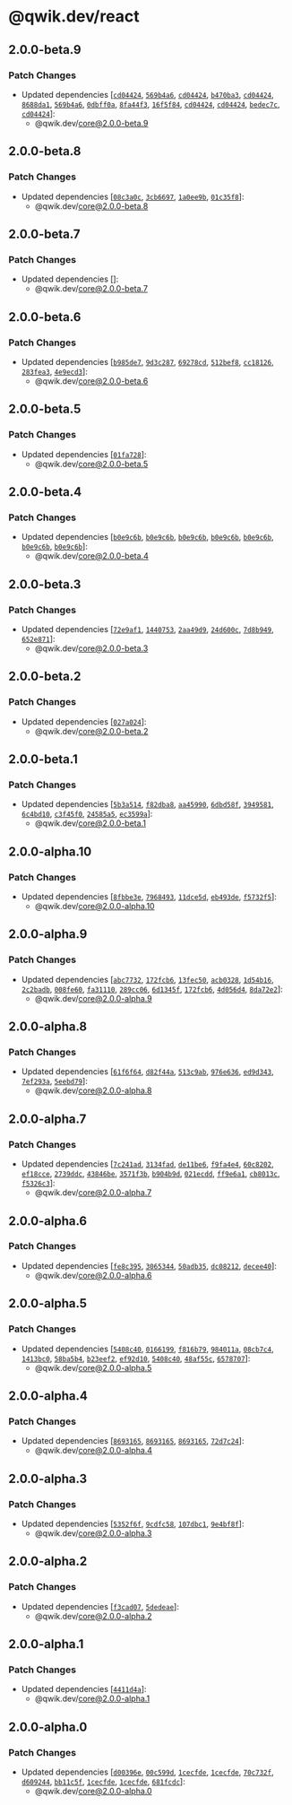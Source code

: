 # @qwik.dev/react

## 2.0.0-beta.9

### Patch Changes

- Updated dependencies [[`cd04424`](https://github.com/QwikDev/qwik/commit/cd04424c22c786d3644d9682f5b58b2d08577579), [`569b4a6`](https://github.com/QwikDev/qwik/commit/569b4a6ed5e736dcb8d7595f1581523d4a33270e), [`cd04424`](https://github.com/QwikDev/qwik/commit/cd04424c22c786d3644d9682f5b58b2d08577579), [`b470ba3`](https://github.com/QwikDev/qwik/commit/b470ba304192f513ea48c6c57c5d4f36d6d044f4), [`cd04424`](https://github.com/QwikDev/qwik/commit/cd04424c22c786d3644d9682f5b58b2d08577579), [`8688da1`](https://github.com/QwikDev/qwik/commit/8688da1f1ab8558f6bf908fe72b0dd71e317fe14), [`569b4a6`](https://github.com/QwikDev/qwik/commit/569b4a6ed5e736dcb8d7595f1581523d4a33270e), [`0dbff0a`](https://github.com/QwikDev/qwik/commit/0dbff0aaf50e7f01d3010768a3a5407f54534172), [`8fa44f3`](https://github.com/QwikDev/qwik/commit/8fa44f3a6f07aa872cb6a6d870b1c88f6fa4069d), [`16f5f84`](https://github.com/QwikDev/qwik/commit/16f5f84f38eb15f7d1bf433e12e8524d2b9a99ca), [`cd04424`](https://github.com/QwikDev/qwik/commit/cd04424c22c786d3644d9682f5b58b2d08577579), [`cd04424`](https://github.com/QwikDev/qwik/commit/cd04424c22c786d3644d9682f5b58b2d08577579), [`bedec7c`](https://github.com/QwikDev/qwik/commit/bedec7c895c473bd20d876e6131a5bbc73c1e747), [`cd04424`](https://github.com/QwikDev/qwik/commit/cd04424c22c786d3644d9682f5b58b2d08577579)]:
  - @qwik.dev/core@2.0.0-beta.9

## 2.0.0-beta.8

### Patch Changes

- Updated dependencies [[`08c3a0c`](https://github.com/QwikDev/qwik/commit/08c3a0cd31c3e14880961320017053b5bea8f114), [`3cb6697`](https://github.com/QwikDev/qwik/commit/3cb669797a90e27e954808b5cbf4325e1976c0be), [`1a0ee9b`](https://github.com/QwikDev/qwik/commit/1a0ee9b025b6947eb0d4317def3da62f62ee5931), [`01c35f8`](https://github.com/QwikDev/qwik/commit/01c35f8678e240e2d4e3016b79ba2ff6458f36f3)]:
  - @qwik.dev/core@2.0.0-beta.8

## 2.0.0-beta.7

### Patch Changes

- Updated dependencies []:
  - @qwik.dev/core@2.0.0-beta.7

## 2.0.0-beta.6

### Patch Changes

- Updated dependencies [[`b985de7`](https://github.com/QwikDev/qwik/commit/b985de7f7a6c24c596dd8c3eb8a49e870fb4fe0f), [`9d3c287`](https://github.com/QwikDev/qwik/commit/9d3c287732771f1ff3075e38bb758e6523961ca3), [`69278cd`](https://github.com/QwikDev/qwik/commit/69278cd90f10dc4a54d7a0dba0f6a10d53d406f3), [`512bef8`](https://github.com/QwikDev/qwik/commit/512bef8f41aebf4426d5080735ac0373d1eb40e7), [`cc18126`](https://github.com/QwikDev/qwik/commit/cc1812625f83d6e308ab657dbbae34d27e64dfbd), [`283fea3`](https://github.com/QwikDev/qwik/commit/283fea37aaf445a7eeedc37200275901a3898364), [`4e9ecd3`](https://github.com/QwikDev/qwik/commit/4e9ecd3228df6b744b5435eb6670a0c4bf67fc96)]:
  - @qwik.dev/core@2.0.0-beta.6

## 2.0.0-beta.5

### Patch Changes

- Updated dependencies [[`01fa728`](https://github.com/QwikDev/qwik/commit/01fa72808e7935aa701a8cc3f47b71edeca4e8af)]:
  - @qwik.dev/core@2.0.0-beta.5

## 2.0.0-beta.4

### Patch Changes

- Updated dependencies [[`b0e9c6b`](https://github.com/QwikDev/qwik/commit/b0e9c6b125f9365b86a3a19ba8b27b0a386ac3ad), [`b0e9c6b`](https://github.com/QwikDev/qwik/commit/b0e9c6b125f9365b86a3a19ba8b27b0a386ac3ad), [`b0e9c6b`](https://github.com/QwikDev/qwik/commit/b0e9c6b125f9365b86a3a19ba8b27b0a386ac3ad), [`b0e9c6b`](https://github.com/QwikDev/qwik/commit/b0e9c6b125f9365b86a3a19ba8b27b0a386ac3ad), [`b0e9c6b`](https://github.com/QwikDev/qwik/commit/b0e9c6b125f9365b86a3a19ba8b27b0a386ac3ad), [`b0e9c6b`](https://github.com/QwikDev/qwik/commit/b0e9c6b125f9365b86a3a19ba8b27b0a386ac3ad), [`b0e9c6b`](https://github.com/QwikDev/qwik/commit/b0e9c6b125f9365b86a3a19ba8b27b0a386ac3ad)]:
  - @qwik.dev/core@2.0.0-beta.4

## 2.0.0-beta.3

### Patch Changes

- Updated dependencies [[`72e9af1`](https://github.com/QwikDev/qwik/commit/72e9af17358080606d79cede49e2ca8a21851159), [`1440753`](https://github.com/QwikDev/qwik/commit/14407531a0a238b3c2aea9ea5eab258ca3c87edc), [`2aa49d9`](https://github.com/QwikDev/qwik/commit/2aa49d922431cb4d96932e5fd1edc66b0f60714b), [`24d600c`](https://github.com/QwikDev/qwik/commit/24d600c5e49129774c4c0306499978df756aed7c), [`7d8b949`](https://github.com/QwikDev/qwik/commit/7d8b949495c9df341136af736c4270fd71f982b2), [`652e871`](https://github.com/QwikDev/qwik/commit/652e871fcc7b985649e4645fb90fecf085158322)]:
  - @qwik.dev/core@2.0.0-beta.3

## 2.0.0-beta.2

### Patch Changes

- Updated dependencies [[`027a024`](https://github.com/QwikDev/qwik/commit/027a0243615860a862e9c9894291283e4d6c7cfc)]:
  - @qwik.dev/core@2.0.0-beta.2

## 2.0.0-beta.1

### Patch Changes

- Updated dependencies [[`5b3a514`](https://github.com/QwikDev/qwik/commit/5b3a514108737624661dd568cd59a7d6b7041976), [`f82dba8`](https://github.com/QwikDev/qwik/commit/f82dba8408e5412962e229396f515ba0b8e02977), [`aa45990`](https://github.com/QwikDev/qwik/commit/aa4599031ef2888d554214b0b935709f5a0675d1), [`6dbd58f`](https://github.com/QwikDev/qwik/commit/6dbd58f870aa32ac4aa252597b723f659d03c9bd), [`3949581`](https://github.com/QwikDev/qwik/commit/3949581c958c2d4d80403d535dd7fbf7e4729f21), [`6c4bd10`](https://github.com/QwikDev/qwik/commit/6c4bd10392d7b6f7ee900976422ed1e3ca8640cf), [`c3f45f0`](https://github.com/QwikDev/qwik/commit/c3f45f0688489a59fc401fe5c7955833045e8ce8), [`24585a5`](https://github.com/QwikDev/qwik/commit/24585a5c88fcdb6a7a214da8ec1bfb687d0bb330), [`ec3599a`](https://github.com/QwikDev/qwik/commit/ec3599af9d033c4977f98daa23017e9ee943f5d1)]:
  - @qwik.dev/core@2.0.0-beta.1

## 2.0.0-alpha.10

### Patch Changes

- Updated dependencies [[`8fbbe3e`](https://github.com/QwikDev/qwik/commit/8fbbe3e7e74d256514f60f0bb44785737f8c4c6b), [`7968493`](https://github.com/QwikDev/qwik/commit/79684932b0ae329dda11adb247ca7f9197235519), [`11dce5d`](https://github.com/QwikDev/qwik/commit/11dce5d0a5d104d84a2a8e84a844ab822ffb5cc4), [`eb493de`](https://github.com/QwikDev/qwik/commit/eb493deb3e1af3cb2ea9a4d1f60f822f5731f778), [`f5732f5`](https://github.com/QwikDev/qwik/commit/f5732f509853840a0337f823ed7d40920fae325b)]:
  - @qwik.dev/core@2.0.0-alpha.10

## 2.0.0-alpha.9

### Patch Changes

- Updated dependencies [[`abc7732`](https://github.com/QwikDev/qwik/commit/abc773245c88d3d33b8b1675679b5f781c5c5143), [`172fcb6`](https://github.com/QwikDev/qwik/commit/172fcb6fdbefbcf8c4719a63b028574fd467711f), [`13fec50`](https://github.com/QwikDev/qwik/commit/13fec50d204b3f3d51ea1e7d83e3ff2bb881ecf5), [`acb0328`](https://github.com/QwikDev/qwik/commit/acb032828323c35fd8e86fe6715bbda1fadf4abd), [`1d54b16`](https://github.com/QwikDev/qwik/commit/1d54b16d93e8bd5f175ddb58facdbb56e385d965), [`2c2badb`](https://github.com/QwikDev/qwik/commit/2c2badb33c82d13dc73ef484d91cca249bdcd3c9), [`008fe60`](https://github.com/QwikDev/qwik/commit/008fe608a10e1b3a555e93d024b17a91bc597bc7), [`fa31110`](https://github.com/QwikDev/qwik/commit/fa31110967291fc868bbfc8387563d48aba50846), [`289cc06`](https://github.com/QwikDev/qwik/commit/289cc0626f0ca56aa8379d846650c16f9a57a782), [`6d1345f`](https://github.com/QwikDev/qwik/commit/6d1345fd82445444141ed8b47a8ebdbaafe18922), [`172fcb6`](https://github.com/QwikDev/qwik/commit/172fcb6fdbefbcf8c4719a63b028574fd467711f), [`4d056d4`](https://github.com/QwikDev/qwik/commit/4d056d47fe0c1e53e285c6f0b0f6b3afc6e31acd), [`8da72e2`](https://github.com/QwikDev/qwik/commit/8da72e2fc07be62d2e7953f662200ead0de1b741)]:
  - @qwik.dev/core@2.0.0-alpha.9

## 2.0.0-alpha.8

### Patch Changes

- Updated dependencies [[`61f6f64`](https://github.com/QwikDev/qwik/commit/61f6f64bb4db04253ebb0b6a063ab63099832e9c), [`d82f44a`](https://github.com/QwikDev/qwik/commit/d82f44ad8f2bb8d14aa5ca5a10a8ba93d85cb09e), [`513c9ab`](https://github.com/QwikDev/qwik/commit/513c9ab027760bacccd9d7b749338efc31df2545), [`976e636`](https://github.com/QwikDev/qwik/commit/976e6369af633c780daea63260e6fed247bda78f), [`ed9d343`](https://github.com/QwikDev/qwik/commit/ed9d3438511d9eeb721f9ade351796e9c9fe8641), [`7ef293a`](https://github.com/QwikDev/qwik/commit/7ef293a40ef310a5fe1c7bcba178510dfaa2a07c), [`5eebd79`](https://github.com/QwikDev/qwik/commit/5eebd7999eb2552d94afee2b0bccc3f025696d5a)]:
  - @qwik.dev/core@2.0.0-alpha.8

## 2.0.0-alpha.7

### Patch Changes

- Updated dependencies [[`7c241ad`](https://github.com/QwikDev/qwik/commit/7c241adb3e6c089f0dc7700b6580703ba8458d5d), [`3134fad`](https://github.com/QwikDev/qwik/commit/3134fad5d7fbf92831bc87fefdeeba08ec61dd33), [`de11be6`](https://github.com/QwikDev/qwik/commit/de11be617eb564d74b2955ae3f8fffdb0fd9ecec), [`f9fa4e4`](https://github.com/QwikDev/qwik/commit/f9fa4e4401cca5ee5157f3b5f116238668ff7ed7), [`60c8202`](https://github.com/QwikDev/qwik/commit/60c8202512ce3451bd00ed81fd22fada0994167c), [`ef18cce`](https://github.com/QwikDev/qwik/commit/ef18cce957cc8afe1e77606fee8366e5bf002747), [`2739ddc`](https://github.com/QwikDev/qwik/commit/2739ddc14e10943dde80c9a3f5bcc3fdb7a1f73d), [`43846be`](https://github.com/QwikDev/qwik/commit/43846bee8c8dafe9aba09a8a37eaaea3826897bd), [`3571f3b`](https://github.com/QwikDev/qwik/commit/3571f3b8a5989991d892cce49b5a553e81358da8), [`b904b9d`](https://github.com/QwikDev/qwik/commit/b904b9d52ae6caad0fa1ae1baa8bc7b8f263d268), [`021ecdd`](https://github.com/QwikDev/qwik/commit/021ecdd050d286855b03af42e45d55a68d4cf7cc), [`ff9e6a1`](https://github.com/QwikDev/qwik/commit/ff9e6a10a8da582ac837fcfddeb8db1f260e4ec1), [`cb8013c`](https://github.com/QwikDev/qwik/commit/cb8013c7f756e258ade2f1a0afae391f085609a6), [`f5326c3`](https://github.com/QwikDev/qwik/commit/f5326c3ff47b97bc30e9c01f6e85b8f74d038787)]:
  - @qwik.dev/core@2.0.0-alpha.7

## 2.0.0-alpha.6

### Patch Changes

- Updated dependencies [[`fe8c395`](https://github.com/QwikDev/qwik/commit/fe8c39590c01621432e7a642c2e5988dfb93986f), [`3065344`](https://github.com/QwikDev/qwik/commit/3065344906c882998e7fd276a92df62e10c51cf6), [`50adb35`](https://github.com/QwikDev/qwik/commit/50adb352f1f30ff408d600286c7040b29d972a9e), [`dc08212`](https://github.com/QwikDev/qwik/commit/dc08212ef5e2157aa401dcb13419fc452f10d523), [`decee40`](https://github.com/QwikDev/qwik/commit/decee4066bf8ecf2cc6db976bc7ecae9ecf59ceb)]:
  - @qwik.dev/core@2.0.0-alpha.6

## 2.0.0-alpha.5

### Patch Changes

- Updated dependencies [[`5408c40`](https://github.com/QwikDev/qwik/commit/5408c40cc360b71106a81cffbb1c6ac2d80083a1), [`0166199`](https://github.com/QwikDev/qwik/commit/01661997d4ab5e1c22c41e2670fdbb05f52efed3), [`f816b79`](https://github.com/QwikDev/qwik/commit/f816b79e0c1b841dde18509234fd54eb2391308b), [`984011a`](https://github.com/QwikDev/qwik/commit/984011a2008cd48c9e6f4ac520911a295a2d32be), [`08cb7c4`](https://github.com/QwikDev/qwik/commit/08cb7c4b0ba50bc914cf52a80ba2711c7dacd81b), [`1413bc0`](https://github.com/QwikDev/qwik/commit/1413bc004a81a3f51f3f0b44207f2d190192ca9c), [`58ba5b4`](https://github.com/QwikDev/qwik/commit/58ba5b4e4aaf5db1a403b9d47969396736a6d158), [`b23eef2`](https://github.com/QwikDev/qwik/commit/b23eef2b91019d7078abae096402d7c35027e8e2), [`ef92d10`](https://github.com/QwikDev/qwik/commit/ef92d105e0965dd82d8b630831f4d24a76f2b99c), [`5408c40`](https://github.com/QwikDev/qwik/commit/5408c40cc360b71106a81cffbb1c6ac2d80083a1), [`48af55c`](https://github.com/QwikDev/qwik/commit/48af55c3827da545f80fc38be014741b0a895c9a), [`6578707`](https://github.com/QwikDev/qwik/commit/657870713a00747d82672e1d5aa458f6ab6171c1)]:
  - @qwik.dev/core@2.0.0-alpha.5

## 2.0.0-alpha.4

### Patch Changes

- Updated dependencies [[`8693165`](https://github.com/QwikDev/qwik/commit/86931654ce38a64d5c1730042f64989fa2a537ad), [`8693165`](https://github.com/QwikDev/qwik/commit/86931654ce38a64d5c1730042f64989fa2a537ad), [`8693165`](https://github.com/QwikDev/qwik/commit/86931654ce38a64d5c1730042f64989fa2a537ad), [`72d7c24`](https://github.com/QwikDev/qwik/commit/72d7c2450cbed380454869bab482ab6c01011221)]:
  - @qwik.dev/core@2.0.0-alpha.4

## 2.0.0-alpha.3

### Patch Changes

- Updated dependencies [[`5352f6f`](https://github.com/QwikDev/qwik/commit/5352f6fff07a2d8d0c9efc20fc95421ced06ea8e), [`9cdfc58`](https://github.com/QwikDev/qwik/commit/9cdfc58762fc19375e49c9947a1c0dd1ac0d3d2f), [`107dbc1`](https://github.com/QwikDev/qwik/commit/107dbc177e01968a53f138ea9424b6bae0834f28), [`9e4bf8f`](https://github.com/QwikDev/qwik/commit/9e4bf8f1bd03edea93725778d41a42dc36c3fc7f)]:
  - @qwik.dev/core@2.0.0-alpha.3

## 2.0.0-alpha.2

### Patch Changes

- Updated dependencies [[`f3cad07`](https://github.com/QwikDev/qwik/commit/f3cad07f544a9406e6bae5851aafe4624e115ead), [`5dedeae`](https://github.com/QwikDev/qwik/commit/5dedeae97c06757b62a9f7dc1cf40171fc1a517b)]:
  - @qwik.dev/core@2.0.0-alpha.2

## 2.0.0-alpha.1

### Patch Changes

- Updated dependencies [[`4411d4a`](https://github.com/QwikDev/qwik/commit/4411d4a2e65cfd4e86724a484cc38c45b1da4ef7)]:
  - @qwik.dev/core@2.0.0-alpha.1

## 2.0.0-alpha.0

### Patch Changes

- Updated dependencies [[`d00396e`](https://github.com/QwikDev/qwik/commit/d00396eed65e971809c16af3ad89118cf1d0235f), [`00c599d`](https://github.com/QwikDev/qwik/commit/00c599d7689a1d67601d3e7e61a81a689cf7ece0), [`1cecfde`](https://github.com/QwikDev/qwik/commit/1cecfdea15a032dd0258cd8c7e488ebe8b2a51c2), [`1cecfde`](https://github.com/QwikDev/qwik/commit/1cecfdea15a032dd0258cd8c7e488ebe8b2a51c2), [`70c732f`](https://github.com/QwikDev/qwik/commit/70c732fdc6befed71809e1885bc187623996b3b1), [`d609244`](https://github.com/QwikDev/qwik/commit/d609244c454457e919e359dc745bdd7b52fb4c60), [`bb11c5f`](https://github.com/QwikDev/qwik/commit/bb11c5f104c3f2c944e58072f433504d7e9cbc92), [`1cecfde`](https://github.com/QwikDev/qwik/commit/1cecfdea15a032dd0258cd8c7e488ebe8b2a51c2), [`1cecfde`](https://github.com/QwikDev/qwik/commit/1cecfdea15a032dd0258cd8c7e488ebe8b2a51c2), [`681fcdc`](https://github.com/QwikDev/qwik/commit/681fcdca43b2f51f753f4d247eed6dc729cb8c6c)]:
  - @qwik.dev/core@2.0.0-alpha.0

